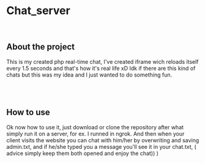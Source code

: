 # Chat_server
<br>
<h2>About the project</h2>

This is my created php real-time chat,
I've created iframe wich reloads itself
every 1.5 seconds and that's how it's
real life xD
Idk if there are this kind of chats
but this was my idea and I
just wanted to do something
fun.

<br><br>
<h2>How to use</h2>

Ok now how to use it, just download or clone the repository
after what simply run it on a server, for ex. I runned in ngrok.
And then when your client visits the website
you can chat with him/her by overwriting and
saving admin.txt, and if he/she typed you a message
you'll see it in your chat.txt, ( advice simply keep them both opened and enjoy the chat)) )





